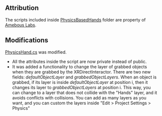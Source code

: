 ## Attribution
The scripts included inside [PhysicsBasedHands](https://github.com/oscardelgado02/VR-Prototype---Prospective-Memory-Training/edit/main/Assets/Scripts/PhysicsBasedHands) folder are property of [Amebous Labs](https://amebouslabs.medium.com/developing-physics-based-vr-hands-in-unity-cca4643c296b).

## Modifications
[PhysicsHand.cs](https://github.com/oscardelgado02/VR-Prototype---Prospective-Memory-Training/blob/main/Assets/Scripts/PhysicsBasedHands/PhysicsHand.cs) was modified.

- All the attributes inside the script are now private instead of public.
- It was added a functionality to change the layer of grabbed objects when they are grabbed by the XRDirectInteractor. There are two new fields: *defaultObjectLayer* and *grabbedObjectLayers*. When an object is grabbed, if its layer is inside *defaultObjectLayer* at position i, then it changes its layer to *grabbedObjectLayers* at position i. This way, you can change to a layer that does not collide with the "Hands" layer, and it avoids conflicts with collisions. You can add as many layers as you want, and you can custom the layers inside "Edit > Project Settings > Physics"